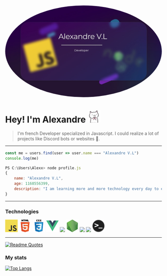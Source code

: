 <a href="https://alexandre-vl.fr" target="_blank"><img src="./banner_me.jpg" style="border-radius:50%"></a>

# Hey! I'm Alexandre <img src="./cat.gif" width="40" height="40" />

> I'm french Developer specialized in Javascript. I could realize a lot of projects like Discord bots or websites 🌙.

---

```js
const me = users.find(user => user.name === "Alexandre V.L")
console.log(me)
```

```js
PS C:\Users\Alexx> node profile.js
{
    name: "Alexandre V.L",
    age: 1168556399,
    description: "I am learning more and more technology every day to expand my skills. For that, I started to work on web development with framework. I plan to diversify by learning front-end and back-end."
}

```

---


### Technologies

<code><img height="40" src="https://raw.githubusercontent.com/github/explore/80688e429a7d4ef2fca1e82350fe8e3517d3494d/topics/javascript/javascript.png"></code>
<code><img height="40" src="https://raw.githubusercontent.com/github/explore/80688e429a7d4ef2fca1e82350fe8e3517d3494d/topics/html/html.png"></code>
<code><img height="40" src="https://raw.githubusercontent.com/github/explore/80688e429a7d4ef2fca1e82350fe8e3517d3494d/topics/css/css.png"></code>
<code><img height="40" src="https://raw.githubusercontent.com/github/explore/80688e429a7d4ef2fca1e82350fe8e3517d3494d/topics/vue/vue.png"></code>
<code><img height="40" src="https://images.tute.io/tute/topic/express-js.png"></code>
<code><img height="40" src="https://raw.githubusercontent.com/github/explore/80688e429a7d4ef2fca1e82350fe8e3517d3494d/topics/nodejs/nodejs.png"></code>
<code><img height="40" src="https://cdn.icon-icons.com/icons2/2415/PNG/512/mongodb_plain_wordmark_logo_icon_146423.png"></code>
<code><img height="40" src="https://upload.wikimedia.org/wikipedia/commons/thumb/3/3f/Git_icon.svg/1024px-Git_icon.svg.png"></code>
<code><img height="40" src="https://raw.githubusercontent.com/github/explore/80688e429a7d4ef2fca1e82350fe8e3517d3494d/topics/terminal/terminal.png"></code>


---

[![Readme Quotes](https://quotes-github-readme.vercel.app/api?type=horizontal&theme=catppuccin&myquote=If+you+want+to+buy+things+without+looking+at+the+price%2C+you+have+to+work+without+looking+at+the+time)](https://github.com/piyushsuthar/github-readme-quotes)

### My stats
[![Top Langs](https://github-readme-stats.vercel.app/api/top-langs/?username=anuraghazra&layout=compact&theme=material-palenight)](https://github.com/anuraghazra/github-readme-stats)
